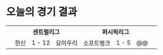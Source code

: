 # 오늘의 경기 결과

<table>
  <tr>
    <th></th> <!-- 좌측 여백 -->
    <th colspan="3">센트럴리그</th>
    <th colspan="3">퍼시픽리그</th>
    <th></th> <!-- 우측 여백 -->
  </tr>
  <tr>
    <td></td> <!-- 좌측 여백 -->
    <td>한신</td><td>1 - 12</td><td>요미우리</td>
    <td>소프트뱅크</td><td>1 - 5</td><td>@@</td>
    <td></td> <!-- 우측 여백 -->
  </tr>
</table>